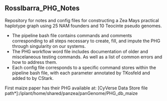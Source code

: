 ## RossIbarra_PHG_Notes

Repository for notes and config files for constructing a Zea Mays practical haplotype graph using 25 NAM founders and 10 Teocinte pseudo genomes.
  - The pipeline bash file contains commands and comments corresponding to all steps necessary to create, fill, and impute the PHG through singularity on our systems.
  - The PHG workflow word file includes documentation of older and miscelaneous testing commands. As well as a list of common errors and how to address them.
  - Each config file corresponds to a specific command stores within the pipeline bash file, with each parameter annotated by TKosfeld and added to by CStark.

First maize paper has their PHG available at:
[CyVerse Data Store file path*]:/iplant/home/shared/panzea/panGenome/PHG_db_maize
